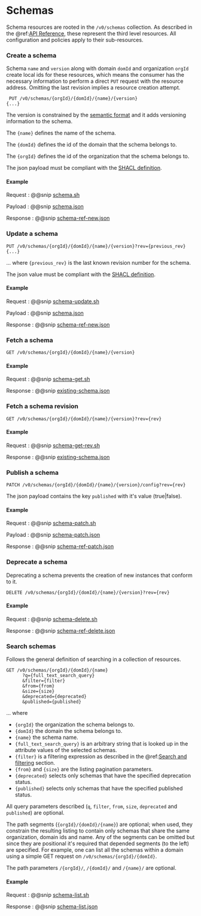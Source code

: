 # Schemas

Schema resources are rooted in the `/v0/schemas` collection.  As described in the
@ref:[API Reference](index.md), these represent the third level resources.  All configuration and policies apply to their
sub-resources.

### Create a schema

Schema `name` and `version` along with domain `domId` and organization `orgId` create local ids for these resources, which means the consumer has the necessary information to perform
a direct `PUT` request with the resource address.  Omitting the last revision implies a resource creation attempt.

```
 PUT /v0/schemas/{orgId}/{domId}/{name}/{version} 
{...}
```

The version is constrained by the [semantic format](http://semver.org/) and it adds versioning information to the schema.

The `{name}` defines the name of the schema.

The `{domId}` defines the id of the domain that the schema belongs to.

The `{orgId}` defines the id of the organization that the schema belongs to.

The json payload must be compliant with the [SHACL definition](https://www.w3.org/TR/shacl/).

#### Example
Request
:   @@snip [schema.sh](../assets/api-reference/schemas/schema.sh)

Payload
:   @@snip [schema.json](../assets/api-reference/schemas/schema.json)

Response
:   @@snip [schema-ref-new.json](../assets/api-reference/schemas/schema-ref-new.json)

### Update a schema

```
PUT /v0/schemas/{orgId}/{domId}/{name}/{version}?rev={previous_rev}
{...}
```
... where `{previous_rev}` is the last known revision number for the schema.

The json value must be compliant with the [SHACL definition](https://www.w3.org/TR/shacl/).

#### Example

Request
:   @@snip [schema-update.sh](../assets/api-reference/schemas/schema-update.sh)

Payload
:   @@snip [schema.json](../assets/api-reference/schemas/schema.json)

Response
:   @@snip [schema-ref-new.json](../assets/api-reference/schemas/schema-ref.json)

### Fetch a schema

```
GET /v0/schemas/{orgId}/{domId}/{name}/{version}
```
#### Example

Request
:   @@snip [schema-get.sh](../assets/api-reference/schemas/schema-get.sh)

Response
:   @@snip [existing-schema.json](../assets/api-reference/schemas/existing-schema.json)

### Fetch a schema revision

```
GET /v0/schemas/{orgId}/{domId}/{name}/{version}?rev={rev}
```
#### Example

Request
:   @@snip [schema-get-rev.sh](../assets/api-reference/schemas/schema-get-rev.sh)

Response
:   @@snip [existing-schema.json](../assets/api-reference/schemas/existing-schema.json)


### Publish a schema

```
PATCH /v0/schemas/{orgId}/{domId}/{name}/{version}/config?rev={rev}
```

The json payload contains the key `published` with it's value (true|false).

#### Example

Request
:   @@snip [schema-patch.sh](../assets/api-reference/schemas/schema-patch.sh)

Payload
:   @@snip [schema-patch.json](../assets/api-reference/schemas/schema-patch.json)

Response
:   @@snip [schema-ref-patch.json](../assets/api-reference/schemas/schema-ref-patch.json)


### Deprecate a schema

Deprecating a schema prevents the creation of new instances that conform to it.

```
DELETE /v0/schemas/{orgId}/{domId}/{name}/{version}?rev={rev}
```

#### Example

Request
:   @@snip [schema-delete.sh](../assets/api-reference/schemas/schema-delete.sh)

Response
:   @@snip [schema-ref-delete.json](../assets/api-reference/schemas/schema-ref-delete.json)

### Search schemas

Follows the general definition of searching in a collection of resources.

```
GET /v0/schemas/{orgId}/{domId}/{name}
      ?q={full_text_search_query}
      &filter={filter}
      &from={from}
      &size={size}
      &deprecated={deprecated}
      &published={published}
```
... where 

* `{orgId}` the organization the schema belongs to.
* `{domId}` the domain the schema belongs to.
* `{name}` the schema name.
* `{full_text_search_query}` is an arbitrary string that is looked up in the attribute values of the selected schemas.
* `{filter}` is a filtering expression as described in the @ref:[Search and filtering](operating-on-resources.md#search-and-filtering) section.  
* `{from}` and `{size}` are the listing pagination parameters.  
* `{deprecated}` selects only schemas that have the specified deprecation status.
* `{published}` selects only schemas that have the specified published status.

All query parameters described (`q`, `filter`, `from`, `size`, `deprecated` and `published`) are optional.

The path segments (`{orgId}/{domId}/{name}`) are optional; when used, they constrain the resulting listing to contain only schemas that share the same organization, domain ids and name. 
Any of the segments can be omitted but since they are positional it's required that depended segments (to the left) are specified. For example, one can list all the schemas within a domain using a simple GET request on `/v0/schemas/{orgId}/{domId}`.

The path parameters `/{orgId}/`, `/{domId}/` and `/{name}/` are optional.

#### Example

Request
:   @@snip [schema-list.sh](../assets/api-reference/schemas/schema-list.sh)

Response
:   @@snip [schema-list.json](../assets/api-reference/schemas/schema-list.json)
